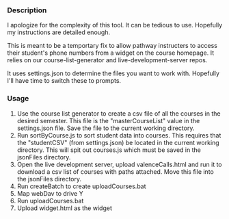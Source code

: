 ### Description ###
I apologize for the complexity of this tool. It can be tedious to use. Hopefully my instructions are detailed enough. 

This is meant to be a temportary fix to allow pathway instructers to access their student's phone numbers from a widget on the course homepage. It relies on our course-list-generator and live-development-server repos.

It uses settings.json to determine the files you want to work with. Hopefully I'll have time to switch these to prompts.


### Usage ###
1. Use the course list generator to create a csv file of all the courses in the desired semester. This file is the "masterCourseList" value in the settings.json file. Save the file to the current working directory.
2. Run sortByCourse.js to sort student data into courses. This requires that the "studentCSV" (from settings.json) be located in the current working directory. This will spit out courses.js which must be saved in the jsonFiles directory.
3. Open the live development server, upload valenceCalls.html and run it to download a csv list of courses with paths attached. Move this file into the jsonFiles directory.
4. Run createBatch to create uploadCourses.bat
5. Map webDav to drive Y
6. Run uploadCourses.bat
7. Upload widget.html as the widget